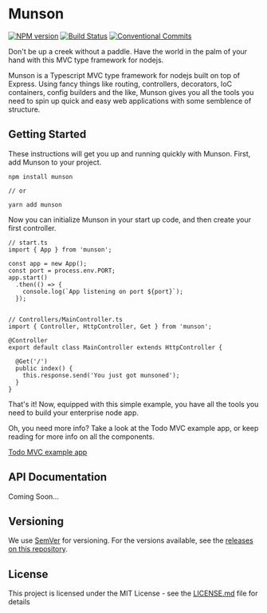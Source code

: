 # Munson

[![NPM version](https://img.shields.io/npm/v/munson.svg)](https://www.npmjs.com/package/munson)
[![Build Status](https://travis-ci.org/davesters/munson.svg?branch=master)](https://travis-ci.org/davesters/munson)
[![Conventional Commits](https://img.shields.io/badge/Conventional%20Commits-1.0.0-yellow.svg)](https://conventionalcommits.org)

Don't be up a creek without a paddle. Have the world in the palm of your hand with this MVC type framework for nodejs.

Munson is a Typescript MVC type framework for nodejs built on top of Express. Using fancy things like routing, controllers, decorators, IoC containers, config builders and the like, Munson gives you all the tools you need to spin up quick and easy web applications with some semblence of structure.

## Getting Started

These instructions will get you up and running quickly with Munson. First, add Munson to your project.

```
npm install munson

// or

yarn add munson
```

Now you can initialize Munson in your start up code, and then create your first controller.

```
// start.ts
import { App } from 'munson';

const app = new App();
const port = process.env.PORT;
app.start()
  .then(() => {
    console.log(`App listening on port ${port}`);
  });


// Controllers/MainController.ts
import { Controller, HttpController, Get } from 'munson';

@Controller
export default class MainController extends HttpController {

  @Get('/')
  public index() {
    this.response.send('You just got munsoned');
  }
}
```

That's it! Now, equipped with this simple example, you have all the tools you need to build your enterprise node app.

Oh, you need more info? Take a look at the Todo MVC example app, or keep reading for more info on all the components.

[Todo MVC example app](https://github.com/davesters/munson-todo-mvc-example)

## API Documentation

Coming Soon...

## Versioning

We use [SemVer](http://semver.org/) for versioning. For the versions available, see the [releases on this repository](https://github.com/davesters/munson/releases).

## License

This project is licensed under the MIT License - see the [LICENSE.md](https://github.com/davesters/munson/blob/master/LICENSE.md) file for details